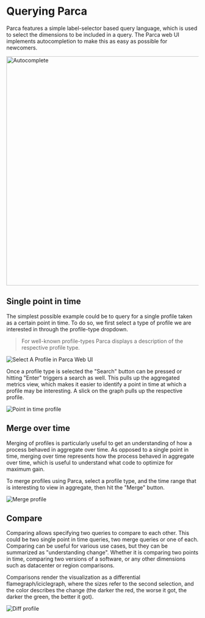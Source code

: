# Querying Parca

Parca features a simple label-selector based query language, which is used to select the dimensions to be included in a query. The Parca web UI implements autocompletion to make this as easy as possible for newcomers.

<img src="/img/tutorial/autocomplete.png" alt="Autocomplete" width="600" />

## Single point in time

The simplest possible example could be to query for a single profile taken as a certain point in time. To do so, we first select a type of profile we are interested in through the profile-type dropdown.

> For well-known profile-types Parca displays a description of the respective profile type.

![Select A Profile in Parca Web UI](/img/tutorial/select-profile.png)

Once a profile type is selected the "Search" button can be pressed or hitting "Enter" triggers a search as well. This pulls up the aggregated metrics view, which makes it easier to identify a point in time at which a profile may be interesting. A slick on the graph pulls up the respective profile.

![Point in time profile](/img/tutorial/point-in-time.png)

## Merge over time

Merging of profiles is particularly useful to get an understanding of how a process behaved in aggregate over time. As opposed to a single point in time, merging over time represents how the process behaved in aggregate over time, which is useful to understand what code to optimize for maximum gain.

To merge profiles using Parca, select a profile type, and the time range that is interesting to view in aggregate, then hit the "Merge" button.

![Merge profile](/img/tutorial/merge-profile.png)

## Compare

Comparing allows specifying two queries to compare to each other. This could be two single point in time queries, two merge queries or one of each. Comparing can be useful for various use cases, but they can be summarized as "understanding change". Whether it is comparing two points in time, comparing two versions of a software, or any other dimensions such as datacenter or region comparisons.

Comparisons render the visualization as a differential flamegraph/iciclegraph, where the sizes refer to the second selection, and the color describes the change (the darker the red, the worse it got, the darker the green, the better it got).

![Diff profile](/img/tutorial/diff-profile.png)


